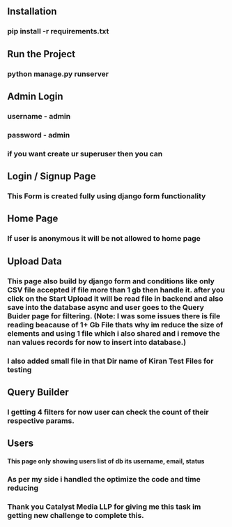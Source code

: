 ## Installation
### pip install -r requirements.txt

## Run the Project
### python manage.py runserver

## Admin Login
### username - admin
### password - admin
### if you want create ur superuser then you can

## Login / Signup Page
### This Form is created fully using django form functionality

## Home Page
### If user is anonymous it will be not allowed to home page

## Upload Data
### This page also build by django form and conditions like only CSV file accepted if file more than 1 gb then handle it. after you click on the Start Upload it will be read file in backend and also save into the database async and user goes to the Query Buider page for filtering. (Note: I was some issues there is file reading beacause of 1+ Gb File thats why im reduce the size of elements and using 1 file which i also shared and i remove the nan values records for now to insert into database.)

### I also added small file in that Dir name of Kiran Test Files for testing

## Query Builder
### I getting 4 filters for now user can check the count of their respective params.

## Users
#### This page only showing users list of db its username, email, status


### As per my side i handled the optimize the code and time reducing 

### Thank you Catalyst Media LLP for giving me this task im getting new challenge to complete this.

